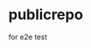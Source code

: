 # publicrepo
for e2e test




















































































































































































































































































































































































































































































































































































































































































































































































































































































































































































































































































































































































































































































































































































































































































































































































































































































































































































































































































































































































































































































































































